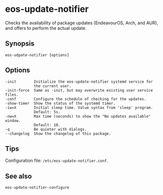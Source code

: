 # eos-update-notifier

Checks the availability of package updates (EndeavourOS, Arch, and AUR), and offers to perform the actual update.

## Synopsis
```
eos-udpate-notifier [options]
```
## Options
```
-init        Initialize the eos-update-notifier systemd service for
             the current user.
-init-force  Same as -init, but may overwrite existing user service files.
-conf        Configure the schedule of checking for the updates.
-show-timer  Show the status of the systemd timer.
-iw=X        Initial sleep time. Value syntax from 'sleep' program.
             Default: 5s.
-nw=X        Max time (seconds) to show the "No updates available" window.
             Default: 10.
-q           Be quieter with dialogs.
--changelog  Show the changelog of this package.
```

## Tips

Configuration file: `/etc/eos-update-notifier.conf`.

## See also
```
eos-update-notifier-configure
```
